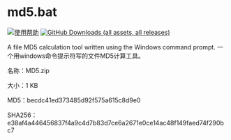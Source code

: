 # md5.bat
[![使用帮助](https://img.shields.io/badge/%E8%AF%A6%E7%BB%86%E4%BF%A1%E6%81%AF-green)](https://wp.me/p80aHo-1e3)
[![GitHub Downloads (all assets, all releases)](https://img.shields.io/badge/Release-md5.bat-blue)](https://github.com/aozhangchina/md5.bat/releases/tag/Releases)

A file MD5 calculation tool written using the Windows command prompt. 一个用windows命令提示符写的文件MD5计算工具。

名称：MD5.zip

大小：1 KB

MD5：becdc41ed373485d92f575a615c8d9e0

SHA256：e38af4a446456837f4a9c4d7b83d7ce6a2671e0ce14ac48f149faed74f290bc7

